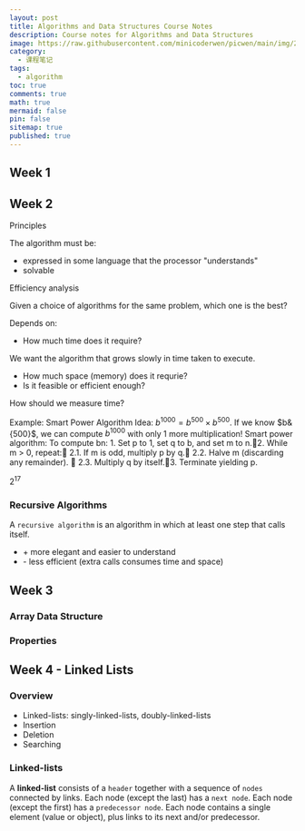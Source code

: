 ```yaml
---
layout: post
title: Algorithms and Data Structures Course Notes
description: Course notes for Algorithms and Data Structures
image: https://raw.githubusercontent.com/minicoderwen/picwen/main/img/202401111658932.jpg
category:
  - 课程笔记
tags:
  - algorithm
toc: true
comments: true
math: true
mermaid: false
pin: false
sitemap: true
published: true
---
```


## Week 1

## Week 2

Principles

The algorithm must be:

- expressed in some language that the processor "understands"
- solvable

Efficiency analysis

Given a choice of algorithms for the same problem, which one is the best?

Depends on:

- How much time does it require?

We want the algorithm that grows slowly in time taken to execute.

- How much space (memory) does it requrie?
- Is it feasible or efficient enough?

How should we measure time?

Example: Smart Power Algorithm
Idea: $b^{1000} = b^{500} \times  b^{500}$. If we know $b&{500}$, we can compute $b^{1000}$ with only 1 more multiplication!
Smart power algorithm:
To compute bn: 1. Set p to 1, set q to b, and set m to n.2. While m > 0, repeat: 2.1. If m is odd, multiply p by q. 2.2. Halve m (discarding any remainder).  2.3. Multiply q by itself.3. Terminate yielding p.

$2^{17}$

### Recursive Algorithms

A `recursive algorithm` is an algorithm in which at least one step that calls itself.

- \+ more elegant and easier to understand
- \- less efficient (extra calls consumes time and space)

## Week 3

### Array Data Structure

### Properties

## Week 4 - Linked Lists

### Overview

- Linked-lists: singly-linked-lists, doubly-linked-lists
- Insertion
- Deletion
- Searching

### Linked-lists

A **linked-list** consists of a `header` together with a sequence of `nodes` connected by links. Each node (except the last) has a `next node`. Each node (except the first) has a `predecessor node`. Each node contains a single element (value or object), plus links to its next and/or predecessor.
